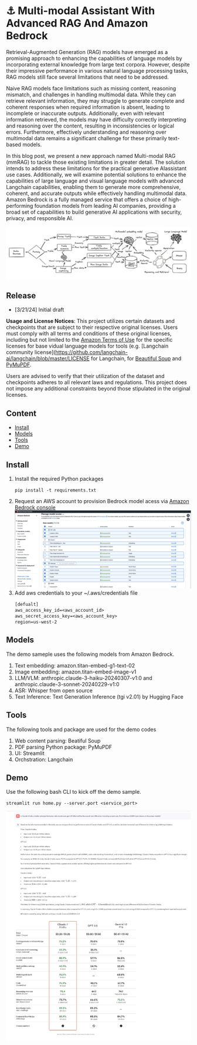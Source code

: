 # ⚓️ Multi-modal Assistant With Advanced RAG And Amazon Bedrock 

Retrieval-Augmented Generation (RAG) models have emerged as a promising approach to enhancing the capabilities of language models by incorporating external knowledge from large text corpora. However, despite their impressive performance in various natural language processing tasks, RAG models still face several limitations that need to be addressed.

Naive RAG models face limitations such as missing content, reasoning mismatch, and challenges in handling multimodal data. While they can retrieve relevant information, they may struggle to generate complete and coherent responses when required information is absent, leading to incomplete or inaccurate outputs. Additionally, even with relevant information retrieved, the models may have difficulty correctly interpreting and reasoning over the content, resulting in inconsistencies or logical errors. Furthermore, effectively understanding and reasoning over multimodal data remains a significant challenge for these primarily text-based models.

In this blog post, we present a new approach named Multi-modal RAG (mmRAG) to tackle those existing limitations in greater detail. The solution intends to address these limitations for the practical generative AIassistant use cases. Additionally, we will examine potential solutions to enhance the capabilities of large language and visual language models with advanced Langchain capabilities, enabling them to generate more comprehensive, coherent, and accurate outputs while effectively handling multimodal data. Amazon Bedrock is a fully managed service that offers a choice of high-performing foundation models from leading AI companies, providing a broad set of capabilities to build generative AI applications with security, privacy, and responsible AI. 

![image](./images/mmrag-main.png)
## Release
- [3/21/24] Initial draft

**Usage and License Notices**: This project utilizes certain datasets and checkpoints that are subject to their respective original licenses. Users must comply with all terms and conditions of these original licenses, including but not limited to the [Amazon Terms of Use](https://aws.amazon.com/s) for the specific licenses for base vidual language models for tools (e.g. [Langchain community license](https://github.com/langchain-ai/langchain/blob/master/LICENSE for Langchain, for [Beautiful Soup](https://pypi.org/project/beautifulsoup4/) and [PyMuPDF](https://pypi.org/project/PyMuPDF/). 

Users are advised to verify that their utilization of the dataset and checkpoints adheres to all relevant laws and regulations. This project does not impose any additional constraints beyond those stipulated in the original licenses.

## Content
- [Install](#install)
- [Models](#models)
- [Tools](#tools)
- [Demo](#demo)

## Install

1. Install the required Python packages
   ```
   pip install -t requirements.txt
   ```
2. Request an AWS account to provision Bedrock model acess via [Amazon Bedrock console](https://us-west-2.console.aws.amazon.com/bedrock/home?region=us-west-2#/modelaccess)
![image](./images/model_access_console.png)
3. Add aws credentials to your ~/.aws/credentials file
   ```
   [defualt]
   aws_access_key_id=<aws_account_id>
   aws_secret_access_key=<aws_account_key>
   region=us-west-2 
   ```

## Models

The demo sameple uses the following models from Amazon Bedrock.

  1. Text embedding: amazon.titan-embed-g1-text-02
  2. Image embedding: amazon.titan-embed-image-v1
  3. LLM/VLM: anthropic.claude-3-haiku-20240307-v1:0 and anthropic.claude-3-sonnet-20240229-v1:0 
  4. ASR: Whisper from open source
  5. Text Inference: Text Generation Inference (tgi v2.01) by Hugging Face 

## Tools

The following tools and package are used for the demo codes

  1. Web content parsing: Beatiful Soup
  2. PDF parsing Python package: PyMuPDF
  3. UI: Streamlit
  4. Orchstration: Langchain 

## Demo

Use the following bash CLI to kick off the demo sample.

```
streamlit run home.py --server.port <service_port>
```

![image](./images/mmrag-demo.png)
